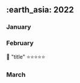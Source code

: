 <h2> :earth_asia: 2022 </h2>
<h3> January </h3>


<h3> February </h3>

:closed_book: "title" :star::star::star::star::star:



<h3> March </h3>


